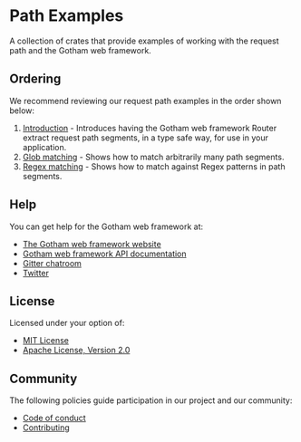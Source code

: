 # Path Examples

A collection of crates that provide examples of working with the request path and the Gotham web
framework.

## Ordering

We recommend reviewing our request path examples in the order shown below:

1. [Introduction](introduction) - Introduces having the Gotham web framework Router extract request
                                  path segments, in a type safe way, for use in your application.
2. [Glob matching](globs) - Shows how to match arbitrarily many path segments.
2. [Regex matching](regex) - Shows how to match against Regex patterns in path segments.

## Help

You can get help for the Gotham web framework at:

* [The Gotham web framework website](https://gotham-rs.github.io/gotham.rs/)
* [Gotham web framework API documentation](https://docs.rs/gotham/)
* [Gitter chatroom](https://gitter.im/gotham-rs/gotham)
* [Twitter](https://twitter.com/gotham_rs)

## License

Licensed under your option of:

* [MIT License](../LICENSE-MIT)
* [Apache License, Version 2.0](../LICENSE-APACHE)

## Community

The following policies guide participation in our project and our community:

* [Code of conduct](../../CODE_OF_CONDUCT.md)
* [Contributing](../../CONTRIBUTING.md)
